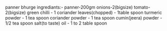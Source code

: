panner bhurge
ingrediants:-
panner-200gm
onions-2(bigsize)
tomato-2(bigsize)
green chilli - 1
coriander leaves(chopped) - 1table spoon
turmeric powder - 1 tea spoon
coriander powder - 1 tea spoon
cumin(jeera) powder - 1/2 tea spoon
salt(to taste)
oil - 1 to 2 table spoon